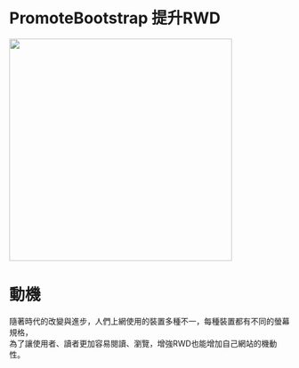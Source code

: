 # PromoteBootstrap 提升RWD

<img src="https://i.imgur.com/MQKCb2f.png" alt="" style="width: 400px; height: 400px;">

# 動機

隨著時代的改變與進步，人們上網使用的裝置多種不一，每種裝置都有不同的螢幕規格，<br> 為了讓使用者、讀者更加容易閱讀、瀏覽，增強RWD也能增加自己網站的機動性。
